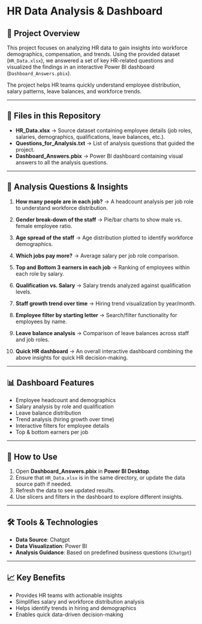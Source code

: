 # HR Data Analysis & Dashboard

## 📌 Project Overview

This project focuses on analyzing HR data to gain insights into workforce demographics, compensation, and trends. Using the provided dataset (`HR_Data.xlsx`), we answered a set of key HR-related questions and visualized the findings in an interactive Power BI dashboard (`Dashboard_Answers.pbix`).

The project helps HR teams quickly understand employee distribution, salary patterns, leave balances, and workforce trends.

---

## 📂 Files in this Repository

* **HR\_Data.xlsx** → Source dataset containing employee details (job roles, salaries, demographics, qualifications, leave balances, etc.).
* **Questions\_for\_Analysis.txt** → List of analysis questions that guided the project.
* **Dashboard\_Answers.pbix** → Power BI dashboard containing visual answers to all the analysis questions.

---

## 📝 Analysis Questions & Insights

1. **How many people are in each job?**
   → A headcount analysis per job role to understand workforce distribution.

2. **Gender break-down of the staff**
   → Pie/bar charts to show male vs. female employee ratio.

3. **Age spread of the staff**
   → Age distribution plotted to identify workforce demographics.

4. **Which jobs pay more?**
   → Average salary per job role comparison.

5. **Top and Bottom 3 earners in each job**
   → Ranking of employees within each role by salary.

6. **Qualification vs. Salary**
   → Salary trends analyzed against qualification levels.

7. **Staff growth trend over time**
   → Hiring trend visualization by year/month.

8. **Employee filter by starting letter**
   → Search/filter functionality for employees by name.

9. **Leave balance analysis**
   → Comparison of leave balances across staff and job roles.

10. **Quick HR dashboard**
    → An overall interactive dashboard combining the above insights for quick HR decision-making.

---

## 📊 Dashboard Features

* Employee headcount and demographics
* Salary analysis by role and qualification
* Leave balance distribution
* Trend analysis (hiring growth over time)
* Interactive filters for employee details
* Top & bottom earners per job

---

## 🚀 How to Use

1. Open **Dashboard\_Answers.pbix** in **Power BI Desktop**.
2. Ensure that `HR_Data.xlsx` is in the same directory, or update the data source path if needed.
3. Refresh the data to see updated results.
4. Use slicers and filters in the dashboard to explore different insights.

---

## 🛠️ Tools & Technologies

* **Data Source**: Chatgpt
* **Data Visualization**: Power BI
* **Analysis Guidance**: Based on predefined business questions (`Chatgpt`)

---

## 📈 Key Benefits

* Provides HR teams with actionable insights
* Simplifies salary and workforce distribution analysis
* Helps identify trends in hiring and demographics
* Enables quick data-driven decision-making


